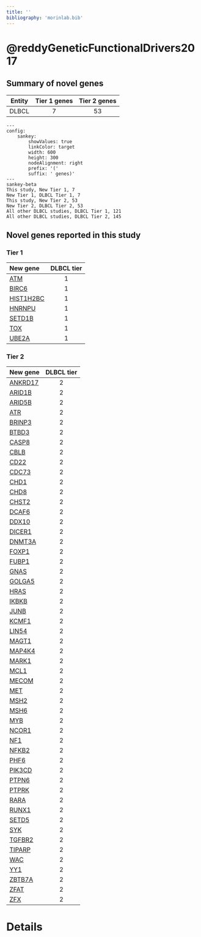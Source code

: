 ```yaml
---
title: ''
bibliography: 'morinlab.bib'
---
```


# @reddyGeneticFunctionalDrivers2017
## Summary of novel genes

|Entity| Tier 1 genes| Tier 2 genes|
|:-:|:-:|:-:|
|DLBCL|7|53|
```mermaid
---
config:
    sankey:
        showValues: true
        linkColor: target
        width: 600
        height: 300
        nodeAlignment: right
        prefix: '('
        suffix: ' genes)'
---
sankey-beta
This study, New Tier 1, 7
New Tier 1, DLBCL Tier 1, 7
This study, New Tier 2, 53
New Tier 2, DLBCL Tier 2, 53
All other DLBCL studies, DLBCL Tier 1, 121
All other DLBCL studies, DLBCL Tier 2, 145
```

## Novel genes reported in this study

### Tier 1
|New gene|DLBCL tier|
|:-|:-:|
|[ATM](../ATM)|1 |
|[BIRC6](../BIRC6)|1 |
|[HIST1H2BC](../HIST1H2BC)|1 |
|[HNRNPU](../HNRNPU)|1 |
|[SETD1B](../SETD1B)|1 |
|[TOX](../TOX)|1 |
|[UBE2A](../UBE2A)|1 |

### Tier 2
|New gene|DLBCL tier|
|:-|:-:|
|[ANKRD17](../ANKRD17)|2 |
|[ARID1B](../ARID1B)|2 |
|[ARID5B](../ARID5B)|2 |
|[ATR](../ATR)|2 |
|[BRINP3](../BRINP3)|2 |
|[BTBD3](../BTBD3)|2 |
|[CASP8](../CASP8)|2 |
|[CBLB](../CBLB)|2 |
|[CD22](../CD22)|2 |
|[CDC73](../CDC73)|2 |
|[CHD1](../CHD1)|2 |
|[CHD8](../CHD8)|2 |
|[CHST2](../CHST2)|2 |
|[DCAF6](../DCAF6)|2 |
|[DDX10](../DDX10)|2 |
|[DICER1](../DICER1)|2 |
|[DNMT3A](../DNMT3A)|2 |
|[FOXP1](../FOXP1)|2 |
|[FUBP1](../FUBP1)|2 |
|[GNAS](../GNAS)|2 |
|[GOLGA5](../GOLGA5)|2 |
|[HRAS](../HRAS)|2 |
|[IKBKB](../IKBKB)|2 |
|[JUNB](../JUNB)|2 |
|[KCMF1](../KCMF1)|2 |
|[LIN54](../LIN54)|2 |
|[MAGT1](../MAGT1)|2 |
|[MAP4K4](../MAP4K4)|2 |
|[MARK1](../MARK1)|2 |
|[MCL1](../MCL1)|2 |
|[MECOM](../MECOM)|2 |
|[MET](../MET)|2 |
|[MSH2](../MSH2)|2 |
|[MSH6](../MSH6)|2 |
|[MYB](../MYB)|2 |
|[NCOR1](../NCOR1)|2 |
|[NF1](../NF1)|2 |
|[NFKB2](../NFKB2)|2 |
|[PHF6](../PHF6)|2 |
|[PIK3CD](../PIK3CD)|2 |
|[PTPN6](../PTPN6)|2 |
|[PTPRK](../PTPRK)|2 |
|[RARA](../RARA)|2 |
|[RUNX1](../RUNX1)|2 |
|[SETD5](../SETD5)|2 |
|[SYK](../SYK)|2 |
|[TGFBR2](../TGFBR2)|2 |
|[TIPARP](../TIPARP)|2 |
|[WAC](../WAC)|2 |
|[YY1](../YY1)|2 |
|[ZBTB7A](../ZBTB7A)|2 |
|[ZFAT](../ZFAT)|2 |
|[ZFX](../ZFX)|2 |


# Details

